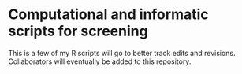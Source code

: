 # Computational and informatic scripts for screening
This is a few of my R scripts will go to better track edits and revisions. Collaborators will eventually be added to this repository.
